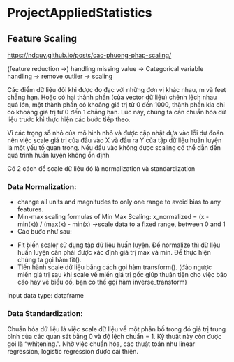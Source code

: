 # ProjectAppliedStatistics

## Feature Scaling
https://ndquy.github.io/posts/cac-phuong-phap-scaling/

(feature reduction ->) handling missing value -> Categorical variable handling -> remove outlier  -> scaling

Các điểm dữ liệu đôi khi được đo đạc với những đơn vị khác nhau, m và feet chẳng hạn. Hoặc có hai thành phần (của vector dữ liệu) chênh lệch nhau quá lớn, một thành phần có khoảng giá trị từ 0 đến 1000, thành phần kia chỉ có khoảng giá trị từ 0 đến 1 chẳng hạn. Lúc này, chúng ta cần chuẩn hóa dữ liệu trước khi thực hiện các bước tiếp theo.

Vì các trọng số nhỏ của mô hình nhỏ và được cập nhật dựa vào lỗi dự đoán nên việc scale giá trị của đầu vào X và đầu ra Y của tập dữ liệu huấn luyện là một yếu tố quan trọng. Nếu đầu vào không được scaling có thể dẫn đến quá trình huấn luyện không ổn định

Có 2 cách để scale dữ liệu đó là normalization và standardization
### Data Normalization: 
- change all units and magnitudes to only one range to avoid bias to any features.
- Min-max scaling formulas of Min Max Scaling: x_normalized = (x - min(x)) / (max(x) - min(x) ->scale data to a fixed range, between 0 and 1
- Các bước như sau:
 + Fit biến scaler sử dụng tập dữ liệu huấn luyện. Để normalize thì dữ liệu huấn luyện cần phải được xác định giá trị max và min. Để thực hiện chúng ta gọi hàm fit().
 + Tiến hành scale dữ liệu bằng cách gọi hàm transform().
(đảo ngược miền giá trị sau khi scale về miền giá trị gốc giúp thuận tiện cho việc báo cáo hay vẽ biểu đồ, bạn có thể gọi hàm inverse_transform)
	
input data type: dataframe
### Data Standardization: 
Chuẩn hóa dữ liệu là việc scale dữ liệu về một phân bố trong đó giá trị trung bình của các quan sát bằng 0 và độ lệch chuẩn = 1. Kỹ thuật này còn được gọi là “whitening.”. Nhờ việc chuẩn hóa, các thuật toán như linear regression, logistic regression được cải thiện.
